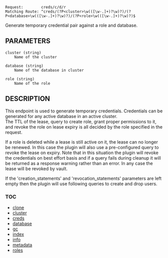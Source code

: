     Request:        creds/c/d/r
    Matching Route: ^creds/(?P<cluster>\w(([\w-.]+)?\w)?)/(?P<database>\w(([\w-.]+)?\w)?)/(?P<role>\w(([\w-.]+)?\w)?)$

Generate temporary credential pair against a role and database.

## PARAMETERS

    cluster (string)
        Name of the cluster

    database (string)
        Name of the database in cluster

    role (string)
        Name of the role

## DESCRIPTION

This endpoint is used to generate temporary credentials. Credentials can be generated
for any active database in an active cluster.  
The TTL of the lease, query to create role, grant proper permissions to it, and revoke
the role on lease expiry is all decided by the role specified in the request.

If a role is deleted while a lease is still active on it, the lease can no longer be
renewed. In this case the plugin will also use a pre-configured query to revoke the
lease on expiry. Note that in this situation the plugin will revoke the credentials
on best effort basis and if a query fails during cleanup it will be returned as a
response warning rather than an error. In any case the lease will be revoked by vault.

If the 'creation_statements' and 'revocation_statements' parameters are left empty then
the plugin will use following queries to create and drop users.


### TOC

 - [clone](./clone.md)
 - [cluster](./cluster.md)
 - [creds](./creds.md)
 - [database](./database.md)
 - [gc](./gc.md)
 - [index](./index.md)
 - [info](./info.md)
 - [metadata](./metadata.md)
 - [roles](./roles.md)
